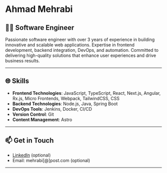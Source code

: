 # Ahmad Mehrabi

## 👨‍💻 Software Engineer

Passionate software engineer with over 3 years of experience in building innovative and scalable web applications. Expertise in frontend development, backend integration, DevOps, and automation. Committed to delivering high-quality solutions that enhance user experiences and drive business results.

---

## 🌐 Skills

- **Frontend Technologies**: JavaScript, TypeScript, React, Next.js, Angular, Rx.js, Micro Frontends, Webpack, TailwindCSS, CSS
- **Backend Technologies**: Node.js, Java, Spring Boot
- **DevOps Tools**: Jenkins, Docker, CI/CD
- **Version Control**: Git
- **Content Management**: Astro

---


## 📫 Get in Touch

- [LinkedIn](https://www.linkedin.com/in/mehrabix) (optional)
- Email: mehrabi[@]post.com (optional)

---

